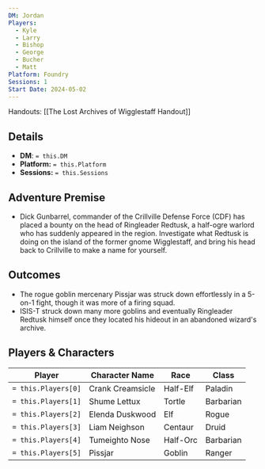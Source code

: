```yaml
---
DM: Jordan
Players:
  - Kyle
  - Larry
  - Bishop
  - George
  - Bucher
  - Matt
Platform: Foundry
Sessions: 1
Start Date: 2024-05-02
---
```

Handouts:
[[The Lost Archives of Wigglestaff Handout]]

## Details
- **DM**: `= this.DM`
- **Platform:** `= this.Platform`
- **Sessions:** `= this.Sessions`

## Adventure Premise
- Dick Gunbarrel, commander of the Crillville Defense Force (CDF) has placed a bounty on the head of Ringleader Redtusk, a half-ogre warlord who has suddenly appeared in the region. Investigate what Redtusk is doing on the island of the former gnome Wigglestaff, and bring his head back to Crillville to make a name for yourself.

## Outcomes
- The rogue goblin mercenary Pissjar was struck down effortlessly in a 5-on-1 fight, though it was more of a firing squad.
- ISIS-T struck down many more goblins and eventually Ringleader Redtusk himself once they located his hideout in an abandoned wizard's archive.

## Players & Characters
| Player              | Character Name   | Race     | Class     |
| ------------------- | ---------------- | -------- | --------- |
| `= this.Players[0]` | Crank Creamsicle | Half-Elf | Paladin   |
| `= this.Players[1]` | Shume Lettux     | Tortle   | Barbarian |
| `= this.Players[2]` | Elenda Duskwood  | Elf      | Rogue     |
| `= this.Players[3]` | Liam Neighson    | Centaur  | Druid     |
| `= this.Players[4]` | Tumeighto Nose   | Half-Orc | Barbarian |
| `= this.Players[5]` | Pissjar          | Goblin   | Ranger    |
